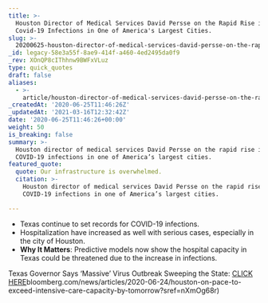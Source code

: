 ```yaml
---
title: >-
  Houston Director of Medical Services David Persse on the Rapid Rise in
  Covid-19 Infections in One of America's Largest Cities.
slug: >-
  20200625-houston-director-of-medical-services-david-persse-on-the-rapid-rise-in-covid-19-infections-in-one-of-americas-largest-cities
_id: legacy-58e3a55f-8ae9-414f-a460-4ed2495da0f9
_rev: XOnQP8cIThhnw9BWFxVLuz
type: quick_quotes
draft: false
aliases:
  - >-
    article/houston-director-of-medical-services-david-persse-on-the-rapid-rise-in-covid-19-infections-in-one-of-americas-largest-cities/
_createdAt: '2020-06-25T11:46:26Z'
_updatedAt: '2021-03-16T12:32:42Z'
date: '2020-06-25T11:46:26+00:00'
weight: 50
is_breaking: false
summary: >-
  Houston director of medical services David Persse on the rapid rise in
  COVID-19 infections in one of America’s largest cities.
featured_quote:
  quote: Our infrastructure is overwhelmed.
  citation: >-
    Houston director of medical services David Persse on the rapid rise in
    COVID-19 infections in one of America’s largest cities.

---
```

* Texas continue to set records for COVID-19 infections.
* Hospitalization have increased as well with serious cases, especially in the city of Houston.
* **Why It Matters**: Predictive models now show the hospital capacity in Texas could be threatened due to the increase in infections.

Texas Governor Says ‘Massive’ Virus Outbreak Sweeping the State: [CLICK HERE](https://www.bloomberg.com/news/articles/2020-06-24/houston-on-pace-to-exceed-intensive-care-capacity-by-tomorrow?sref=nXmOg68r)bloomberg.com/news/articles/2020-06-24/houston-on-pace-to-exceed-intensive-care-capacity-by-tomorrow?sref=nXmOg68r)